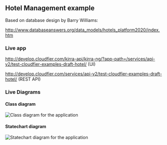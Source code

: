 Hotel Management example
------------------------

Based on database design by Barry Williams:

http://www.databaseanswers.org/data_models/hotels_platform2020/index.htm

### Live app

http://develop.cloudfier.com/kirra-api/kirra-ng/?app-path=/services/api-v2/test-cloudfier-examples-draft-hotel/ (UI)

http://develop.cloudfier.com/services/api-v2/test-cloudfier-examples-draft-hotel/ (REST API)

### Live Diagrams

#### Class diagram

![Class diagram for the application](https://develop.cloudfier.com/services/diagram/test-cloudfier-examples-draft-hotel/package/?showClassifierCompartments=Always&showStaticFeatures=true&showClasses=true&showAssociationEndName=true&showAttributes=true&showOperations=true&showComments=true&showParameters=true&showAssociationEndMultiplicity=true&showMinimumVisibility=Public&showFeatureVisibility=false&showParameterNames=false&showDerivedElements=false)

#### Statechart diagram

![Statechart diagram for the application](https://develop.cloudfier.com/services/diagram/test-cloudfier-examples-draft-hotel/package/?showStateMachines=true)

